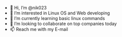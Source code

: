 - 👋 Hi, I’m @nik023
- 👀 I’m interested in Linux OS and Web developing 
- 🌱 I’m currently learning basic linux commands
- 💞️ I’m looking to collaborate on top companies today
- 📫 Reach me with my E-mail

<!---
nikohvv/nikohvv is a ✨ special ✨ repository because its `README.md` (this file) appears on your GitHub profile.
You can click the Preview link to take a look at your changes.
--->
